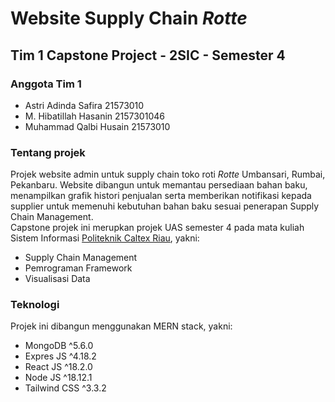 # Website Supply Chain *Rotte*
## Tim 1 Capstone Project - 2SIC - Semester 4

### Anggota Tim 1
* Astri Adinda Safira 21573010
* M. Hibatillah Hasanin 2157301046
* Muhammad Qalbi Husain 21573010

### Tentang projek
Projek website admin untuk supply chain toko roti *Rotte* Umbansari, Rumbai, Pekanbaru. Website dibangun untuk memantau persediaan bahan baku, menampilkan grafik histori penjualan serta memberikan notifikasi kepada supplier untuk memenuhi kebutuhan bahan baku sesuai penerapan Supply Chain Management.<br>
Capstone projek ini merupkan projek UAS semester 4 pada mata kuliah Sistem Informasi [Politeknik Caltex Riau](https://pcr.ac.id), yakni:
* Supply Chain Management
* Pemrograman Framework
* Visualisasi Data

### Teknologi 
Projek ini dibangun menggunakan MERN stack, yakni:
* MongoDB ^5.6.0
* Expres JS ^4.18.2
* React JS ^18.2.0
* Node JS ^18.12.1
* Tailwind CSS ^3.3.2